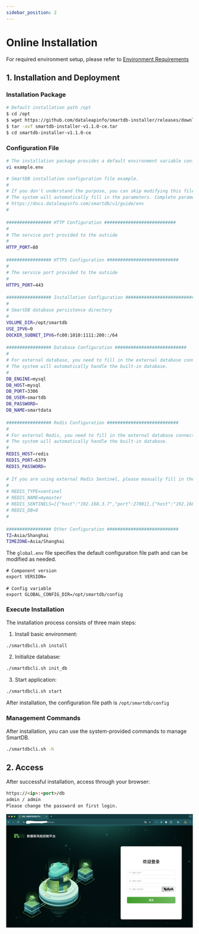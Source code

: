 ```yaml
---
sidebar_position: 2
---
```


# Online Installation

For required environment setup, please refer to [Environment Requirements](./install_environment)

## 1. Installation and Deployment

### Installation Package

```bash
# Default installation path /opt
$ cd /opt
$ wget https://github.com/dataleapinfo/smartdb-installer/releases/download/v1.1.0-ce/smartdb-installer-v1.1.0-ce.tar
$ tar -xvf smartdb-installer-v1.1.0-ce.tar 
$ cd smartdb-installer-v1.1.0-ce
```

### Configuration File

```bash
# The installation package provides a default environment variable configuration file `example.env`. If you need custom configuration, please modify it as needed.
vi example.env
```

```bash
# SmartDB installation configuration file example.
#
# If you don't understand the purpose, you can skip modifying this file.
# The system will automatically fill in the parameters. Complete parameter documentation
# https://docs.dataleapinfo.com/smartdb/v1/guide/env
#

################# HTTP Configuration ###########################
# 
# The service port provided to the outside
#
HTTP_PORT=80

################# HTTPS Configuration ###########################
# 
# The service port provided to the outside
#
HTTPS_PORT=443

################# Installation Configuration ###########################
# 
# SmartDB database persistence directory
#
VOLUME_DIR=/opt/smartdb
USE_IPV6=0
DOCKER_SUBNET_IPV6=fc00:1010:1111:200::/64

################# Database Configuration ###########################
# 
# For external database, you need to fill in the external database connection information.
# The system will automatically handle the built-in database.
#
DB_ENGINE=mysql
DB_HOST=mysql
DB_PORT=3306
DB_USER=smartdb
DB_PASSWORD=
DB_NAME=smartdata

################# Redis Configuration ###########################
# 
# For external Redis, you need to fill in the external database connection information.
# The system will automatically handle the built-in database.
#
REDIS_HOST=redis
REDIS_PORT=6379
REDIS_PASSWORD=

# If you are using external Redis Sentinel, please manually fill in the following parameters
#
# REDIS_TYPE=sentinel
# REDIS_NAME=mymaster
# REDIS_SENTINELS=[{"host":"192.168.3.7","port":27001},{"host":"192.168.3.7","port":27002},{"host":"192.168.3.7","port":27003}]
# REDIS_DB=0
#

################# Other Configuration ###########################
TZ=Asia/Shanghai
TIMEZONE=Asia/Shanghai
```

The `global.env` file specifies the default configuration file path and can be modified as needed.

```env
# Component version
export VERSION=

# Config variable
export GLOBAL_CONFIG_DIR=/opt/smartdb/config
```

### Execute Installation

The installation process consists of three main steps:

1. Install basic environment:
```bash
./smartdbcli.sh install
```

2. Initialize database:
```bash
./smartdbcli.sh init_db
```

3. Start application:
```bash
./smartdbcli.sh start
```

After installation, the configuration file path is `/opt/smartdb/config`

### Management Commands

After installation, you can use the system-provided commands to manage SmartDB.

```bash
./smartdbcli.sh -h
```

## 2. Access

After successful installation, access through your browser:

```md
https://<ip>:<port>/db
admin / admin 
Please change the password on first login.
```

![Login Screenshot](./img/Screenshot-login.png) 
